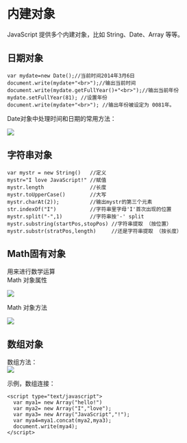 # 内建对象
JavaScript 提供多个内建对象，比如 String、Date、Array 等等。
## 日期对象
```
var mydate=new Date();//当前时间2014年3月6日
document.write(mydate+"<br>");//输出当前时间
document.write(mydate.getFullYear()+"<br>");//输出当前年份
mydate.setFullYear(81); //设置年份
document.write(mydate+"<br>"); //输出年份被设定为 0081年。
```

Date对象中处理时间和日期的常用方法：

![](http://img.imooc.com/555c650d0001ae7b04180297.jpg)

## 字符串对象
```
var mystr = new String()   //定义
mystr="I love JavaScript!" //赋值
mystr.length               //长度
mystr.toUpperCase()        //大写
mystr.charAt(2));          //输出mystr的第三个元素
str.indexOf("I")           //字符串里字母'I'首次出现的位置
mystr.split("-",1)         //字符串按'-' split
mystr.substring(startPos,stopPos) //字符串提取 （按位置）
mystr.substr(stratPos,length)     //还是字符串提取 （按长度）
```

## Math固有对象
用来进行数学运算  
Math 对象属性

![](http://img.imooc.com/532fe7cf0001e7b505170269.jpg)

Math 对象方法

![](http://img.imooc.com/532fe841000174db05160622.jpg)

## 数组对象
数组方法：  
![](http://img.imooc.com/533295ab0001dead05190599.jpg)

示例，数组连接：
```
<script type="text/javascript">
  var mya1= new Array("hello!")
  var mya2= new Array("I","love");
  var mya3= new Array("JavaScript","!");
  var mya4=mya1.concat(mya2,mya3);
  document.write(mya4);
</script>
```





